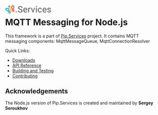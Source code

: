 # <img src="https://github.com/pip-services/pip-services/raw/master/design/Logo.png" alt="Pip.Services Logo" style="max-width:30%"> <br/> MQTT Messaging for Node.js

This framework is a part of [Pip.Services](https://github.com/pip-services/pip-services) project.
It contains MQTT messaging components: MqttMessageQueue, MqttConnectionResolver

Quick Links:

* [Downloads](https://github.com/pip-services-node/pip-services-mqtt-node/blob/master/doc/Downloads.md)
* [API Reference]()
* [Building and Testing](https://github.com/pip-services/pip-services-mqtt-node/blob/master/doc/Development.md)
* [Contributing](https://github.com/pip-services/pip-services-mqtt-node/blob/master/doc/Development.md/#contrib)

## Acknowledgements

The Node.js version of Pip.Services is created and maintained by **Sergey Seroukhov**
